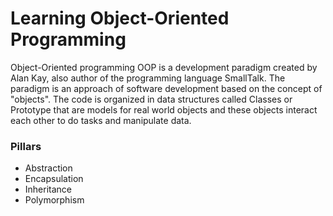 # Learning Object-Oriented Programming

Object-Oriented programming OOP is a development paradigm created by Alan Kay, also author of the programming language SmallTalk. The paradigm is an approach of software development based on the concept of "objects". The code is organized in data structures called Classes or Prototype that are models for real world objects and these objects interact each other to do tasks and manipulate  data.

### Pillars
- Abstraction
- Encapsulation
- Inheritance
- Polymorphism